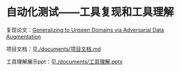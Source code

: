 # 自动化测试——工具复现和工具理解

复现论文：[Generalizing to Unseen Domains via Adversarial Data Augmentation](https://arxiv.org/abs/1805.12018 "（可选）添加一个标题")

项目文档：见[./documents/项目文档.md](https://github.com/FzjInNju/GUD/blob/main/Documents/%E9%A1%B9%E7%9B%AE%E6%96%87%E6%A1%A3.md "（可选）添加一个标题")

工具理解展示ppt：见[./documents/工具理解.pptx](https://github.com/FzjInNju/GUD/blob/main/Documents/工具理解.pptx  "（可选）添加一个标题")

